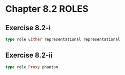 # Chapter 8.2 ROLES

## Exercise 8.2-i

```haskell
type role Either representational representational
```

## Exercise 8.2-ii

```haskell
type role Proxy phantom
```
